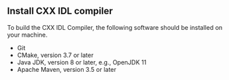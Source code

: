 ## Install CXX IDL compiler


To build the CXX IDL Compiler, the following software should be installed on your machine.

- Git
- CMake, version 3.7 or later
- Java JDK, version 8 or later, e.g., OpenJDK 11
- Apache Maven, version 3.5 or later